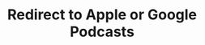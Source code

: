 ---
title: Redirect to Apple or Google Podcasts
redirect_from:
- /078r/
- /zadnja/
redirect_to: https://pod.fo/e/22e889
---